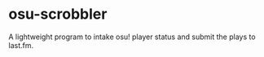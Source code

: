 # osu-scrobbler

A lightweight program to intake osu! player status and submit the plays to last.fm.